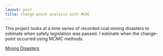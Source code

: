 ```yaml
---
layout: post
title: Change-point analysis with MCMC
---
```

This project looks at a time series of recorded coal mining disasters to estimate when safety legislation was passed. I estimate when the change-point occurred using MCMC methods.

[Mining Disasters]( https://github.com/JoomiK/MiningDisasters/blob/master/Mining/MiningDisasters.ipynb )

